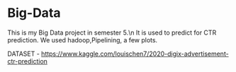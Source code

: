 # Big-Data
  This is my Big Data project in semester 5.\n
  It is used to predict for CTR prediction.
  We used hadoop,Pipelining, a few plots.
  
  DATASET - https://www.kaggle.com/louischen7/2020-digix-advertisement-ctr-prediction
